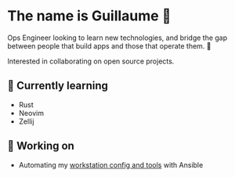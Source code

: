 # The name is Guillaume 👋

Ops Engineer looking to learn new technologies, and bridge the gap between people that build apps and those that operate them. 🌌

Interested in collaborating on open source projects. 

## 🌱 Currently learning
- Rust 
- Neovim
- Zellij

## 🔭 Working on
- Automating my [workstation config and tools](https://github.com/KongrooParadox/ansible-linux-pc) with Ansible
